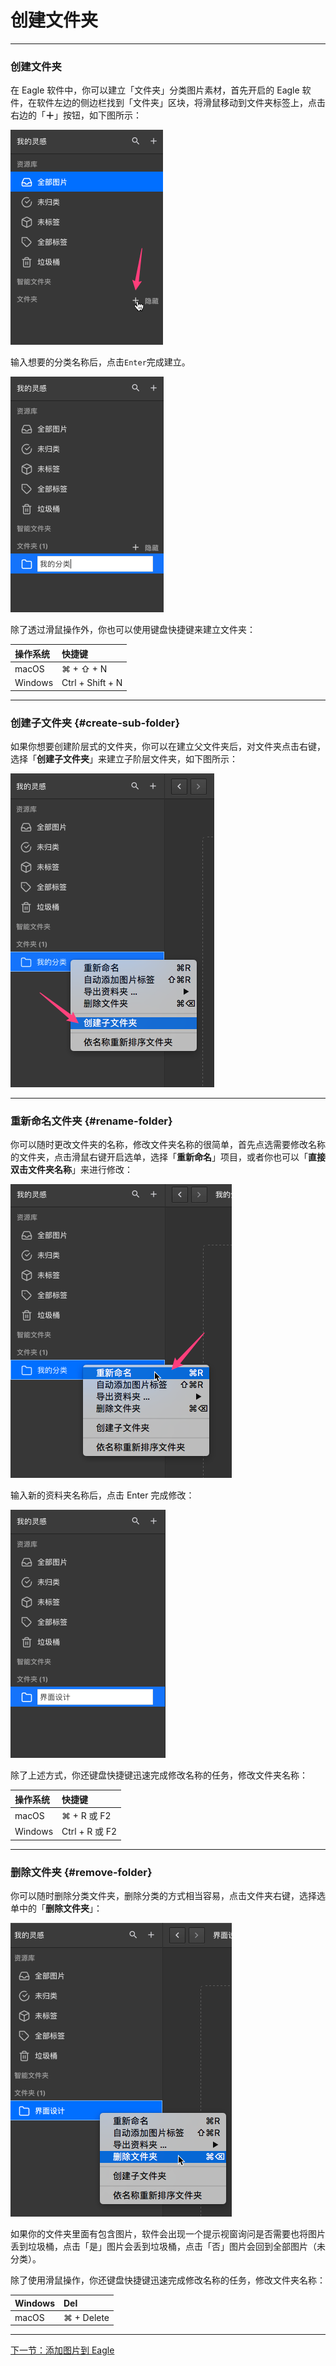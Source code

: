 # 创建文件夹

---

### 创建文件夹

在 Eagle 软件中，你可以建立「文件夹」分类图片素材，首先开启的 Eagle 软件，在软件左边的侧边栏找到「文件夹」区块，将滑鼠移动到文件夹标签上，点击右边的「**＋**」按钮，如下图所示：

![](/assets/create-folder-button.png)

输入想要的分类名称后，点击`Enter`完成建立。

![](/assets/create-folder-typing.png)

除了透过滑鼠操作外，你也可以使用键盘快捷键来建立文件夹：

| 操作系统 | 快捷键 |
| :--- | :--- |
| macOS | ⌘ + ⇧ + N |
| Windows | Ctrl + Shift + N |

---

### 创建子文件夹 {#create-sub-folder}

如果你想要创建阶层式的文件夹，你可以在建立父文件夹后，对文件夹点击右键，选择「**创建子文件夹**」来建立子阶层文件夹，如下图所示：

![](/assets/create-sub-folder.png)

---

### 重新命名文件夹 {#rename-folder}

你可以随时更改文件夹的名称，修改文件夹名称的很简单，首先点选需要修改名称的文件夹，点击滑鼠右键开启选单，选择「**重新命名**」项目，或者你也可以「**直接双击文件夹名称**」来进行修改：

![](/assets/rename-folder.png)

输入新的资料夹名称后，点击 Enter 完成修改：

![](/assets/rename-folder-typing.png)

除了上述方式，你还键盘快捷键迅速完成修改名称的任务，修改文件夹名称：

| 操作系统 | 快捷键 |
| :--- | :--- |
| macOS | ⌘ + R 或 F2 |
| Windows | Ctrl + R 或 F2 |

---

### 删除文件夹 {#remove-folder}

你可以随时删除分类文件夹，删除分类的方式相当容易，点击文件夹右键，选择选单中的「**删除文件夹**」：

![](/assets/remove-folder.png)

如果你的文件夹里面有包含图片，软件会出现一个提示视窗询问是否需要也将图片丢到垃圾桶，点击「是」图片会丢到垃圾桶，点击「否」图片会回到全部图片（未分类）。

除了使用滑鼠操作，你还键盘快捷键迅速完成修改名称的任务，修改文件夹名称：

| Windows | Del |
| :--- | :--- |
| macOS | ⌘ + Delete |

---

[下一节：添加图片到 Eagle](/add-images.md)

